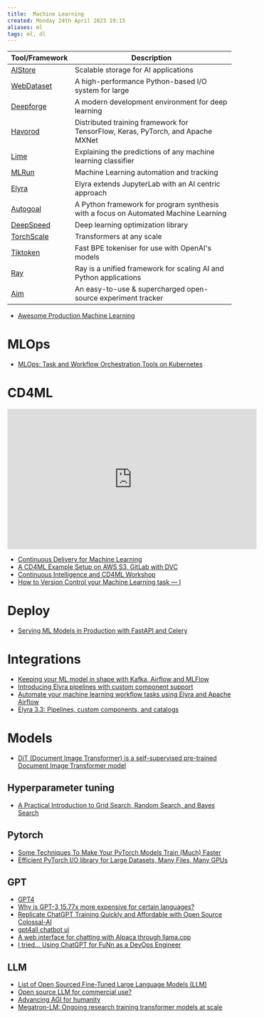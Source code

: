 ```yaml
---
title:  Machine Learning
created: Monday 24th April 2023 19:15
aliases: ml
tags: ml, dl
---
```


| Tool/Framework                                          | Description                                                                         |
| ------------------------------------------------------- | ----------------------------------------------------------------------------------- |
| [AIStore](https://github.com/NVIDIA/aistore)            | Scalable storage for AI applications                                                |
| [WebDataset](https://github.com/webdataset/webdataset)  | A high-performance Python-based I/O system for large                                |
| [Deepforge](https://github.com/deepforge-dev/deepforge) | A modern development environment for deep learning                                  |
| [Havorod](https://github.com/horovod/horovod)           | Distributed training framework for TensorFlow, Keras, PyTorch, and Apache MXNet     |
| [Lime](https://github.com/marcotcr/lime)                | Explaining the predictions of any machine learning classifier                       |
| [MLRun](https://github.com/mlrun/mlrun)                 | Machine Learning automation and tracking                                            |
| [Elyra](https://github.com/elyra-ai/elyra)              | Elyra extends JupyterLab with an AI centric approach                                |
| [Autogoal](https://github.com/autogoal/autogoal)        | A Python framework for program synthesis with a focus on Automated Machine Learning |
| [DeepSpeed](https://github.com/microsoft/DeepSpeed)     | Deep learning optimization library                                                  |
| [TorchScale](https://github.com/microsoft/torchscale)   | Transformers at any scale                                                           |
| [Tiktoken](https://github.com/openai/tiktoken)          | Fast BPE tokeniser for use with OpenAI's models                                     |
| [Ray](https://github.com/ray-project/ray)               | Ray is a unified framework for scaling AI and Python applications                   |
| [Aim](https://github.com/aimhubio/aim)|An easy-to-use & supercharged open-source experiment tracker|

- [Awesome Production Machine Learning](https://github.com/EthicalML/awesome-production-machine-learning)

# MLOps

- [MLOps: Task and Workflow Orchestration Tools on Kubernetes](https://achernov.medium.com/mlops-task-and-workflow-orchestration-tools-on-kubernetes-adba3020d2bc)


# CD4ML

<iframe width="560" height="315" src="https://www.youtube.com/embed/UzVa5azAHkc" title="YouTube video player" frameborder="0" allow="accelerometer; autoplay; clipboard-write; encrypted-media; gyroscope; picture-in-picture; web-share" allowfullscreen></iframe>

- [Continuous Delivery for Machine Learning](https://martinfowler.com/articles/cd4ml.html)
- [A CD4ML Example Setup on AWS S3, GitLab with DVC](https://github.com/sbalnojan/cd4ml-example)
- [Continuous Intelligence and CD4ML Workshop](https://github.com/ThoughtWorksInc/cd4ml-workshop)
- [How to Version Control your Machine Learning task — I](https://towardsdatascience.com/how-to-version-control-your-machine-learning-task-cad74dce44c4)

# Deploy

- [Serving ML Models in Production with FastAPI and Celery](https://towardsdatascience.com/deploying-ml-models-in-production-with-fastapi-and-celery-7063e539a5db)

# Integrations

- [Keeping your ML model in shape with Kafka, Airflow and MLFlow](https://medium.com/vantageai/keeping-your-ml-model-in-shape-with-kafka-airflow-and-mlflow-143d20024ba6)
- [Introducing Elyra pipelines with custom component support](https://medium.com/ibm-data-ai/introducing-elyra-pipelines-with-custom-component-support-ae6b616910b5)
- [Automate your machine learning workflow tasks using Elyra and Apache Airflow](https://medium.com/ibm-data-ai/automate-your-machine-learning-workflow-tasks-using-elyra-and-apache-airflow-adf297adc455)
- [Elyra 3.3: Pipelines, custom components, and catalogs](https://medium.com/ibm-data-ai/elyra-3-3-pipelines-custom-components-and-catalogs-74cf198fdf48)

# Models

- [DiT (Document Image Transformer) is a self-supervised pre-trained Document Image Transformer model](https://github.com/microsoft/unilm/tree/master/dit)

## Hyperparameter tuning

- [A Practical Introduction to Grid Search, Random Search, and Bayes Search](https://towardsdatascience.com/a-practical-introduction-to-grid-search-random-search-and-bayes-search-d5580b1d941d)

## Pytorch

- [Some Techniques To Make Your PyTorch Models Train (Much) Faster](https://sebastianraschka.com/blog/2023/pytorch-faster.html)
- [Efficient PyTorch I/O library for Large Datasets, Many Files, Many GPUs](https://pytorch.org/blog/efficient-pytorch-io-library-for-large-datasets-many-files-many-gpus/)

## GPT

- [GPT4](https://cdn.openai.com/papers/gpt-4.pd)
- [Why is GPT-3 15.77x more expensive for certain languages?](https://denyslinkov.medium.com/why-is-gpt-3-15-77x-more-expensive-for-certain-languages-2b19a4adc4bc)
- [Replicate ChatGPT Training Quickly and Affordable with Open Source Colossal-AI](https://www.hpc-ai.tech/blog/colossal-ai-chatgpt)
- [gpt4all chatbot ui](https://github.com/nomic-ai/gpt4all-ui)
- [A web interface for chatting with Alpaca through llama.cpp](https://github.com/nsarrazin/serge)
- [I tried… Using ChatGPT for FuNn as a DevOps Engineer](https://ghumare64.medium.com/i-tried-using-chatgpt-for-funn-as-a-devops-engineer-8239313269d4)

## LLM

- [List of Open Sourced Fine-Tuned Large Language Models (LLM)](https://medium.com/geekculture/list-of-open-sourced-fine-tuned-large-language-models-llm-8d95a2e0dc76)
- [Open source LLM for commercial use?](https://news.ycombinator.com/item?id=35512338)
- [Advancing AGI for humanity](https://thegenerality.com/agi/index.html)
- [Megatron-LM: Ongoing research training transformer models at scale](https://github.com/NVIDIA/Megatron-LM)

